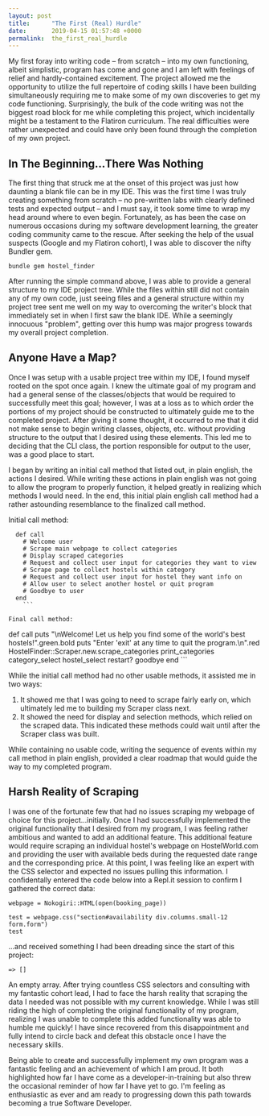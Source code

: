 ```yaml
---
layout: post
title:      "The First (Real) Hurdle"
date:       2019-04-15 01:57:48 +0000
permalink:  the_first_real_hurdle
---
```



My first foray into writing code – from scratch – into my own functioning, albeit simplistic, program has come and gone and I am left with feelings of relief and hardly-contained excitement. The project allowed me the opportunity to utilize the full repertoire of coding skills I have been building simultaneously requiring me to make some of my own discoveries to get my code functioning. Surprisingly, the bulk of the code writing was not the biggest road block for me while completing this project, which incidentally might be a testament to the Flatiron curriculum. The real difficulties were rather unexpected and could have only been found through the completion of my own project.

## In The Beginning...There Was Nothing

The first thing that struck me at the onset of this project was just how daunting a blank file can be in my IDE. This was the first time I was truly creating something from scratch – no pre-written labs with clearly defined tests and expected output – and I must say, it took some time to wrap my head around where to even begin. Fortunately, as has been the case on numerous occasions during my software development learning, the greater coding community came to the rescue. After seeking the help of the usual suspects (Google and my Flatiron cohort), I was able to discover the nifty Bundler gem.  

`bundle gem hostel_finder`

After running the simple command above, I was able to provide a general structure to my IDE project tree. While the files within still did not contain any of my own code, just seeing files and a general structure within my project tree sent me well on my way to overcoming the writer's block that immediately set in when I first saw the blank IDE. While a seemingly innocuous "problem", getting over this hump was major progress towards my overall project completion. 

## Anyone Have a Map?

Once I was setup with a usable project tree within my IDE, I found myself rooted on the spot once again. I knew the ultimate goal of my program and had a general sense of the classes/objects that would be required to successfully meet this goal; however, I was at a loss as to which order the portions of my project should be constructed to ultimately guide me to the completed project. After giving it some thought, it occurred to me that it did not make sense to begin writing classes, objects, etc. without providing structure to the output that I desired using these elements. This led me to deciding that the CLI class, the portion responsible for output to the user, was a good place to start. 

I began by writing an initial call method that listed out, in plain english, the actions I desired. While writing these actions in plain english was not going to allow the program to properly function, it helped greatly in realizing which methods I would need. In the end, this initial plain english call method had a rather astounding resemblance to the finalized call method.

Initial call method:

```
  def call
    # Welcome user 
    # Scrape main webpage to collect categories
    # Display scraped categories
    # Request and collect user input for categories they want to view
    # Scrape page to collect hostels within category 
    # Request and collect user input for hostel they want info on
    # Allow user to select another hostel or quit program
    # Goodbye to user
  end
	```

Final call method:

```
  def call
    puts "\nWelcome! Let us help you find some of the world's best hostels!".green.bold
    puts "Enter 'exit' at any time to quit the program.\n".red
    HostelFinder::Scraper.new.scrape_categories
    print_categories
    category_select
    hostel_select
    restart?
    goodbye
  end
	```
	
While the initial call method had no other usable methods, it assisted me in two ways: 
	
1. 	It showed me that I was going to need to scrape fairly early on, which ultimately led me to building my Scraper class next.
2. 	It showed the need for display and selection methods, which relied on the scraped data. This indicated these methods could wait until after the Scraper class was built.

While containing no usable code, writing the sequence of events within my call method in plain english, provided a clear roadmap that would guide the way to my completed program.

## Harsh Reality of Scraping

I was one of the fortunate few that had no issues scraping my webpage of choice for this project...initially. Once I had successfully implemented the original functionality that I desired from my program, I was feeling rather ambitious and wanted to add an additional feature. This additional feature would require scraping an individual hostel's webpage on HostelWorld.com and providing the user with available beds during the requested date range and the corresponding price. At this point, I was feeling like an expert with the CSS selector and expected no issues pulling this information.
I confidentally entered the code below into a Repl.it session to confirm I gathered the correct data:

```
webpage = Nokogiri::HTML(open(booking_page))

test = webpage.css("section#availability div.columns.small-12 form.form")
test
```

...and received something I had been dreading since the start of this project:

```
=> []
```

An empty array. After trying countless CSS selectors and consulting with my fantastic cohort lead, I had to face the harsh reality that scraping the data I needed was not possible with my current knowledge. While I was still riding the high of completing the original functionality of my program, realizing I was unable to complete this added functionality was able to humble me quickly! I have since recovered from this disappointment and fully intend to circle back and defeat this obstacle once I have the necessary skills.

Being able to create and successfully implement my own program was a fantastic feeling and an achievement of which I am proud. It both highlighted how far I have come as a developer-in-training but also threw the occasional reminder of how far I have yet to go. I'm feeling as enthusiastic as ever and am ready to progressing down this path towards becoming a true Software Developer.
